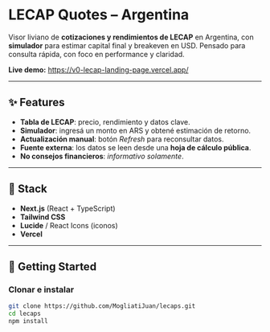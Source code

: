 # LECAP Quotes – Argentina

Visor liviano de **cotizaciones y rendimientos de LECAP** en Argentina, con **simulador** para estimar capital final y breakeven en USD. Pensado para consulta rápida, con foco en performance y claridad.

**Live demo:** https://v0-lecap-landing-page.vercel.app/

---

## ✨ Features

- **Tabla de LECAP**: precio, rendimiento y datos clave.
- **Simulador**: ingresá un monto en ARS y obtené estimación de retorno.
- **Actualización manual**: botón _Refresh_ para reconsultar datos.
- **Fuente externa**: los datos se leen desde una **hoja de cálculo pública**.
- **No consejos financieros**: _informativo solamente_.

---

## 🧱 Stack

- **Next.js** (React + TypeScript)
- **Tailwind CSS**
- **Lucide** / React Icons (iconos)
- **Vercel**

---

## 🚀 Getting Started

### Clonar e instalar
```bash
git clone https://github.com/MogliatiJuan/lecaps.git
cd lecaps
npm install
